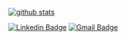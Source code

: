 [![github stats](https://github-readme-stats.vercel.app/api?username=lyeoni&show_icons=true&hide=contribs&hide_border=true)](https://github.com/lyeoni)

[![Linkedin Badge](https://img.shields.io/badge/-LinkedIn-blue?style=flat-square&logo=Linkedin&logoColor=white&link=https://www.linkedin.com/in/hoyeon-lee-5606a6146/)](https://www.linkedin.com/in/hoyeon-lee-5606a6146/)
[![Gmail Badge](https://img.shields.io/badge/-Gmail-d14836?style=flat-square&logo=Gmail&logoColor=white&link=mailto:lyeoni.g@gmail.com)](mailto:lyeoni.g@gmail.com)


<!--
**lyeoni/lyeoni** is a ✨ _special_ ✨ repository because its `README.md` (this file) appears on your GitHub profile.

Here are some ideas to get you started:

- 🔭 I’m currently working on ...
- 🌱 I’m currently learning ...
- 👯 I’m looking to collaborate on ...
- 🤔 I’m looking for help with ...
- 💬 Ask me about ...
- 📫 How to reach me: ...
- 😄 Pronouns: ...
- ⚡ Fun fact: ...
-->
